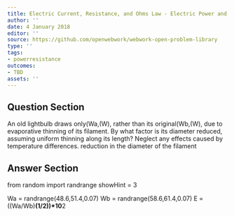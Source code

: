 ```yaml
---
title: Electric Current, Resistance, and Ohms Law - Electric Power and Energy
author: ''
date: 4 January 2018
editor: ''
source: https://github.com/openwebwork/webwork-open-problem-library
type: ''
tags:
- powerresistance
outcomes:
- TBD
assets: ''
---
```


## Question Section 

An old lightbulb draws only(Wa,(W), rather than its original(Wb,(W), due to evaporative thinning of its filament. By what factor is its diameter reduced, assuming uniform thinning along its length? Neglect any effects caused by temperature differences.
 reduction in the diameter of the filament


## Answer Section

from random import randrange
showHint = 3


Wa = randrange(48.6,51.4,0.07)
Wb = randrange(58.6,61.4,0.07)
E = ((Wa/Wb)**(1/2))*10**2